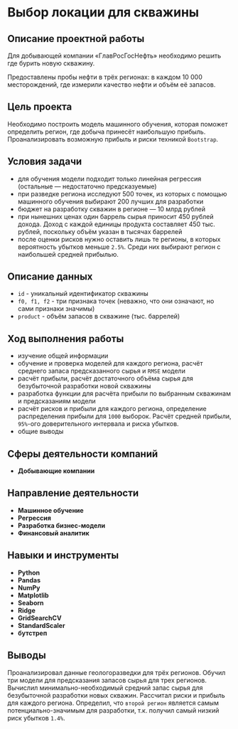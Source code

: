 # Выбор локации для скважины

## Описание проектной работы

Для добывающей компании «ГлавРосГосНефть» необходимо решить где бурить новую скважину.

Предоставлены пробы нефти в трёх регионах: в каждом 10 000 месторождений, где измерили качество нефти и объём её запасов. 

## Цель проекта

Необходимо построить модель машинного обучения, которая поможет определить регион, где добыча принесёт наибольшую прибыль. Проанализировать возможную прибыль и риски техникой `Bootstrap`.

## Условия задачи

- для обучения модели подходит только линейная регрессия (остальные — недостаточно предсказуемые)
- при разведке региона исследуют 500 точек, из которых с помощью машинного обучения выбирают 200 лучших для разработки
- бюджет на разработку скважин в регионе — 10 млрд рублей
- при нынешних ценах один баррель сырья приносит 450 рублей дохода. Доход с каждой единицы продукта составляет 450 тыс. рублей, поскольку объём указан в тысячах баррелей
- после оценки рисков нужно оставить лишь те регионы, в которых вероятность убытков меньше `2.5%`. Среди них выбирают регион с наибольшей средней прибылью.

## Описание данных

- `id` - уникальный идентификатор скважины
- `f0, f1, f2` - три признака точек (неважно, что они означают, но сами признаки значимы)
- `product` - объём запасов в скважине (тыс. баррелей)

## Ход выполнения работы

- изучение общей информации
- обучение и проверка моделей для каждого региона, расчёт среднего запаса предсказанного сырья и `RMSE` модели
- расчёт прибыли, расчёт достаточного объёма сырья для безубыточной разработки новой скважины
- разработка функции для расчёта прибыли по выбранным скважинам и предсказаниям модели
- расчёт рисков и прибыли для каждого региона, определение распределения прибыли для `1000` выборок. Расчёт средней прибыли, `95%`-ого доверительного интервала и риска убытков.
- общие выводы

## Сферы деятельности компаний

- **Добывающие компании**

## Направление деятельности

- **Машинное обучение**
- **Регрессия**
- **Разработка бизнес-модели**
- **Финансовый аналитик**

## Навыки и инструменты

- **Python**
- **Pandas**
- **NumPy**
- **Matplotlib**
- **Seaborn**
- **Ridge**
- **GridSearchCV**
- **StandardScaler**
- **бутстреп**

## Выводы

Проанализировал данные геологоразведки для трёх регионов. Обучил три модели для предсказания запасов сырья для трех регионов. Вычислил минимально-необходимый средний запас сырья для безубыточной разработки новых скважин. Рассчитал риски и прибыль для каждого региона. Определил, что `второй регион` является самым потенциально-значимым для разработки, т.к. получил самый низкий риск убытков `1.4%`. 

